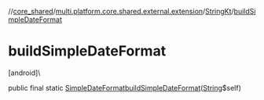//[core_shared](../../../index.md)/[multi.platform.core.shared.external.extension](../index.md)/[StringKt](index.md)/[buildSimpleDateFormat](build-simple-date-format.md)

# buildSimpleDateFormat

[android]\

public final static [SimpleDateFormat](https://docs.oracle.com/javase/8/docs/api/java/text/SimpleDateFormat.html)[buildSimpleDateFormat](build-simple-date-format.md)([String](https://docs.oracle.com/javase/8/docs/api/java/lang/String.html)$self)
